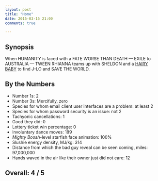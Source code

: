 ```yaml
---
layout: post
title: "Home"
date: 2015-03-15 21:00
comments: true

---
```


## Synopsis

When HUMANITY is faced with a FATE WORSE THAN DEATH &mdash; EXILE to AUSTRALIA &mdash; TWEEN RHIANNA teams up with SHELDON and a [HAIRY BABY](http://www.imdb.com/title/tt2245084/) to find J-LO and SAVE THE WORLD.

## By the Numbers

* Number 1s: 2
* Number 3s: Mercifully, zero
* Species for whom email client user interfaces are a problem: at least 2
* Species for whom password security is an issue: not 2
* Tachyonic cancellations: 1
* Good they did: 0
* Lottery ticket win percentage: 0
* Involuntary dance moves: 189
* *Mighty Boosh*-level starfish face animation: 100%
* Slushie energy density, MJ/kg: 314
* Distance from which the bad guy reveal can be seen coming, miles: 97,000,000
* Hands waved in the air like their owner just did not care: 12

## Overall: 4 / 5
